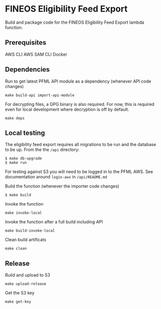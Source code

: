 # FINEOS Eligibility Feed Export

Build and package code for the FINEOS Eligibility Feed Export lambda function.

## Prerequisites

AWS CLI
AWS SAM CLI
Docker

## Dependencies

Run to get latest PFML API module as a dependency (whenever API code changes)

```
make build-api import-api-module
```

For decrypting files, a GPG binary is also required. For now, this is required even for
local development where decryption is off by default.

```
make deps
```

## Local testing

The eligibility feed export requires all migrations to be run and the database to be up. From the the `/api` directory:

```
$ make db-upgrade
$ make run
```

For testing against S3 you will need to be logged in to the PFML AWS. See documentation around `login-aws` in `/api/README.md`

Build the function (whenever the importer code changes)

```
$ make build
```

Invoke the function

```
make invoke-local
```

Invoke the function after a full build including API

```
make build-invoke-local
```

Clean build artificats

```
make clean
```

## Release

Build and upload to S3

```
make upload-release
```

Get the S3 key

```
make get-key
```
